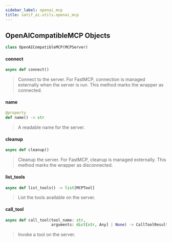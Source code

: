 ```yaml
---
sidebar_label: openai_mcp
title: satif_ai.utils.openai_mcp
---
```


## OpenAICompatibleMCP Objects

```python
class OpenAICompatibleMCP(MCPServer)
```

#### connect

```python
async def connect()
```

> Connect to the server.
> For FastMCP, connection is managed externally when the server is run.
> This method marks the wrapper as connected.

#### name

```python
@property
def name() -> str
```

> A readable name for the server.

#### cleanup

```python
async def cleanup()
```

> Cleanup the server.
> For FastMCP, cleanup is managed externally. This method marks the wrapper as disconnected.

#### list\_tools

```python
async def list_tools() -> list[MCPTool]
```

> List the tools available on the server.

#### call\_tool

```python
async def call_tool(tool_name: str,
                    arguments: dict[str, Any] | None) -> CallToolResult
```

> Invoke a tool on the server.
